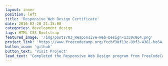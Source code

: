 ```yaml
---
layout: inner
position: left
title: 'Responsive Web Design Certificate'
date: 2016-02-20 21:15:00
categories: development design
tags: HTML CSS Bootstrap
featured_image: '/img/posts/03_Responsive-Web-Design-1330x864.png'
project_link: 'https://www.freecodecamp.org/fccbf3af13c-89f3-4361-be64-563af64a1983'
button_icon: 'github'
button_text: 'Visit Project'
lead_text: "Completed the Responsive Web Design program from FreeCodeCamp."
---
```

